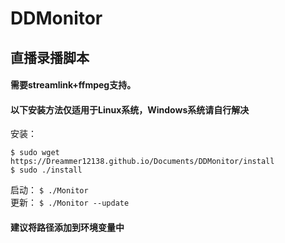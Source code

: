 DDMonitor
==============================
直播录播脚本  
------------------------------

#### 需要streamlink+ffmpeg支持。  
#### 以下安装方法仅适用于Linux系统，Windows系统请自行解决

安装：
```
$ sudo wget https://Dreammer12138.github.io/Documents/DDMonitor/install
$ sudo ./install
```

启动：
`$ ./Monitor`  
更新：
`$ ./Monitor --update`  
#### 建议将路径添加到环境变量中
